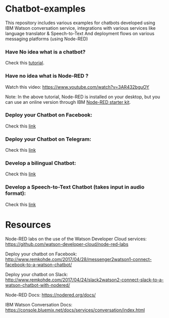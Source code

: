 # Chatbot-examples
This repository includes various examples for chatbots developed using IBM Watson conversation service, integrations with various services like language translator & Speech-to-Text And deployment flows on various messaging platforms (using Node-RED)      


### Have No idea what is a chatbot?
Check this [tutorial](https://github.com/abdelazizelsaman/Chatbot-examples/blob/master/bot/tutorial01.md).

### Have no idea what is Node-RED ?
Watch this video: https://www.youtube.com/watch?v=3AR432bguOY

Note: In the above tutorial, Node-RED is installed on your desktop, but you can use an online version through IBM [Node-RED starter kit](https://console.bluemix.net/catalog/starters/node-red-starter).

### Deploy your Chatbot on Facebook:
Check this [link](https://github.com/abdelazizelsaman/Chatbot-examples/tree/master/Facebook)

### Deploy your Chatbot on Telegram:
Check this [link](https://github.com/abdelazizelsaman/Chatbot-examples/tree/master/Telegram)

### Develop a bilingual Chatbot:
Check this [link](https://github.com/abdelazizelsaman/Chatbot-examples/tree/master/bilingual-bot)

### Develop a Speech-to-Text Chatbot (takes input in audio format):
Check this [link](https://github.com/abdelazizelsaman/Chatbot-examples/tree/master/Speech-to-text)


# Resources

Node-RED labs on the use of the Watson Developer Cloud services: https://github.com/watson-developer-cloud/node-red-labs

Deploy your chatbot on Facebook: http://www.remkohde.com/2017/04/28/messenger2watson1-connect-facebook-to-a-watson-chatbot/

Deploy your chatbot on Slack: http://www.remkohde.com/2017/04/24/slack2watson2-connect-slack-to-a-watson-chatbot-with-nodered/

Node-RED Docs: https://nodered.org/docs/

IBM Watson Conversation Docs: https://console.bluemix.net/docs/services/conversation/index.html
